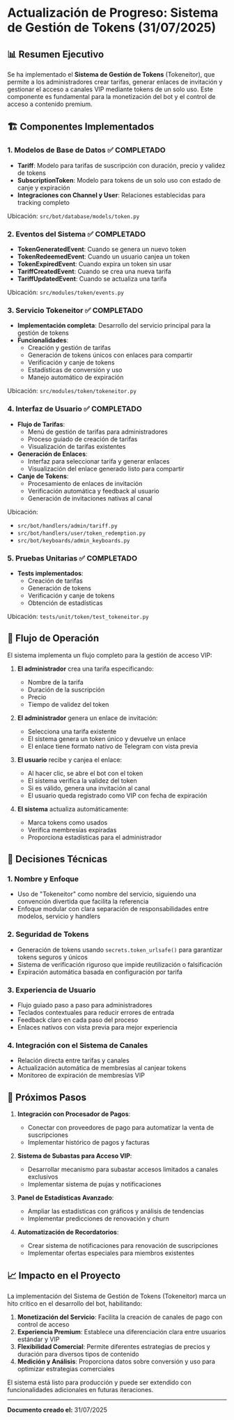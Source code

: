 # Actualización de Progreso: Sistema de Gestión de Tokens (31/07/2025)

## 📊 Resumen Ejecutivo

Se ha implementado el **Sistema de Gestión de Tokens** (Tokeneitor), que permite a los administradores crear tarifas, generar enlaces de invitación y gestionar el acceso a canales VIP mediante tokens de un solo uso. Este componente es fundamental para la monetización del bot y el control de acceso a contenido premium.

## 🏗️ Componentes Implementados

### 1. Modelos de Base de Datos ✅ COMPLETADO
- **Tariff**: Modelo para tarifas de suscripción con duración, precio y validez de tokens
- **SubscriptionToken**: Modelo para tokens de un solo uso con estado de canje y expiración
- **Integraciones con Channel y User**: Relaciones establecidas para tracking completo

Ubicación: `src/bot/database/models/token.py`

### 2. Eventos del Sistema ✅ COMPLETADO
- **TokenGeneratedEvent**: Cuando se genera un nuevo token
- **TokenRedeemedEvent**: Cuando un usuario canjea un token
- **TokenExpiredEvent**: Cuando expira un token sin usar
- **TariffCreatedEvent**: Cuando se crea una nueva tarifa
- **TariffUpdatedEvent**: Cuando se actualiza una tarifa

Ubicación: `src/modules/token/events.py`

### 3. Servicio Tokeneitor ✅ COMPLETADO
- **Implementación completa**: Desarrollo del servicio principal para la gestión de tokens
- **Funcionalidades**:
  - Creación y gestión de tarifas
  - Generación de tokens únicos con enlaces para compartir
  - Verificación y canje de tokens
  - Estadísticas de conversión y uso
  - Manejo automático de expiración

Ubicación: `src/modules/token/tokeneitor.py`

### 4. Interfaz de Usuario ✅ COMPLETADO
- **Flujo de Tarifas**:
  - Menú de gestión de tarifas para administradores
  - Proceso guiado de creación de tarifas
  - Visualización de tarifas existentes
- **Generación de Enlaces**:
  - Interfaz para seleccionar tarifa y generar enlaces
  - Visualización del enlace generado listo para compartir
- **Canje de Tokens**:
  - Procesamiento de enlaces de invitación
  - Verificación automática y feedback al usuario
  - Generación de invitaciones nativas al canal

Ubicación: 
- `src/bot/handlers/admin/tariff.py`
- `src/bot/handlers/user/token_redemption.py`
- `src/bot/keyboards/admin_keyboards.py`

### 5. Pruebas Unitarias ✅ COMPLETADO
- **Tests implementados**:
  - Creación de tarifas
  - Generación de tokens
  - Verificación y canje de tokens
  - Obtención de estadísticas

Ubicación: `tests/unit/token/test_tokeneitor.py`

## 🔄 Flujo de Operación

El sistema implementa un flujo completo para la gestión de acceso VIP:

1. **El administrador** crea una tarifa especificando:
   - Nombre de la tarifa
   - Duración de la suscripción
   - Precio
   - Tiempo de validez del token

2. **El administrador** genera un enlace de invitación:
   - Selecciona una tarifa existente
   - El sistema genera un token único y devuelve un enlace
   - El enlace tiene formato nativo de Telegram con vista previa

3. **El usuario** recibe y canjea el enlace:
   - Al hacer clic, se abre el bot con el token
   - El sistema verifica la validez del token
   - Si es válido, genera una invitación al canal
   - El usuario queda registrado como VIP con fecha de expiración

4. **El sistema** actualiza automáticamente:
   - Marca tokens como usados
   - Verifica membresías expiradas
   - Proporciona estadísticas para el administrador

## 🧠 Decisiones Técnicas

### 1. Nombre y Enfoque
- Uso de "Tokeneitor" como nombre del servicio, siguiendo una convención divertida que facilita la referencia
- Enfoque modular con clara separación de responsabilidades entre modelos, servicio y handlers

### 2. Seguridad de Tokens
- Generación de tokens usando `secrets.token_urlsafe()` para garantizar tokens seguros y únicos
- Sistema de verificación riguroso que impide reutilización o falsificación
- Expiración automática basada en configuración por tarifa

### 3. Experiencia de Usuario
- Flujo guiado paso a paso para administradores
- Teclados contextuales para reducir errores de entrada
- Feedback claro en cada paso del proceso
- Enlaces nativos con vista previa para mejor experiencia

### 4. Integración con el Sistema de Canales
- Relación directa entre tarifas y canales
- Actualización automática de membresías al canjear tokens
- Monitoreo de expiración de membresías VIP

## 🚀 Próximos Pasos

1. **Integración con Procesador de Pagos**:
   - Conectar con proveedores de pago para automatizar la venta de suscripciones
   - Implementar histórico de pagos y facturas

2. **Sistema de Subastas para Acceso VIP**:
   - Desarrollar mecanismo para subastar accesos limitados a canales exclusivos
   - Implementar sistema de pujas y notificaciones

3. **Panel de Estadísticas Avanzado**:
   - Ampliar las estadísticas con gráficos y análisis de tendencias
   - Implementar predicciones de renovación y churn

4. **Automatización de Recordatorios**:
   - Crear sistema de notificaciones para renovación de suscripciones
   - Implementar ofertas especiales para miembros existentes

## 📈 Impacto en el Proyecto

La implementación del Sistema de Gestión de Tokens (Tokeneitor) marca un hito crítico en el desarrollo del bot, habilitando:

1. **Monetización del Servicio**: Facilita la creación de canales de pago con control de acceso
2. **Experiencia Premium**: Establece una diferenciación clara entre usuarios estándar y VIP
3. **Flexibilidad Comercial**: Permite diferentes estrategias de precios y duración para diversos tipos de contenido
4. **Medición y Análisis**: Proporciona datos sobre conversión y uso para optimizar estrategias comerciales

El sistema está listo para producción y puede ser extendido con funcionalidades adicionales en futuras iteraciones.

---
**Documento creado el:** 31/07/2025